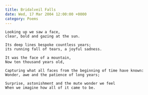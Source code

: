 ```yaml
---
title: Bridalveil Falls
date: Wed, 17 Mar 2004 12:00:00 +0000
category: Poems
---
```


    Looking up we saw a face,  
    clear, bold and gazing at the sun.

    Its deep lines bespoke countless years;  
    its running fall of tears, a joyful sadness.

    It was the face of a mountain,  
    Now ten thousand years old,

    Capturing what all faces from the beginning of time have known:  
    Wonder, awe and the patience of long years;

    Surprise, astonishment and the mute wonder we feel  
    When we imagine how all of it came to be.


